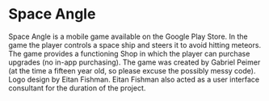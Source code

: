 # Space Angle
Space Angle is a mobile game available on the Google Play Store. In the game the player controls a space ship and steers it to avoid hitting meteors. The game provides a functioning Shop in which the player can purchase upgrades (no in-app purchasing).
The game was created by Gabriel Peimer (at the time a fifteen year old, so please excuse the possibly messy code).
Logo design by Eitan Fishman. Eitan Fishman also acted as a user interface consultant for the duration of the project.
